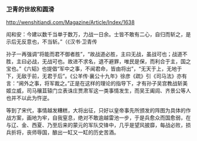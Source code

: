 ### 卫青的世故和圆滑
http://wenshitiandi.com/Magazine/Article/Index/1638

闳和安：今建以数千当单于数万，力战一日余。士皆不敢有二心，自归而斩之，是示后无反意也，不当斩。”（《汉书·卫青传

孙子一再强调“将能而君不御者胜”，“故战道必胜，主曰无战，虽战可也；战道不胜，主曰必战，无战可也。故进不求名，退不避罪，唯民是保，而利合于主，国之宝也。”《六韬》也提倡“军中之事，不闻君命，皆由将出”，“无天于上，无地于下，无敌于前，无君于后”。《公羊传·襄公十九年》徐彦《疏》引《司马法》亦有言：“阃外之事，将军裁之。”正是在这样的理论的指导下，才有孙子吴宫教战斩美姬立威，司马穰苴辕门立表诛庄贾肃军这一类事情发生，而吴王阖闾、齐景公等人也并不以此为忤逆。

等到了宋代，事情越发糟糕，大将出征，只好以皇帝事先所颁发的阵图为具体的作战方案，画地为牢，自我窒息，绝对不敢逾越雷池一步，于是兵愈众而国愈弱，在与辽、金、西夏、乃至后来的蒙元的军队交锋中，几乎是望风披靡，每战必败，损兵折将，丧师辱国，酿出一缸又一缸的历史苦酒。
